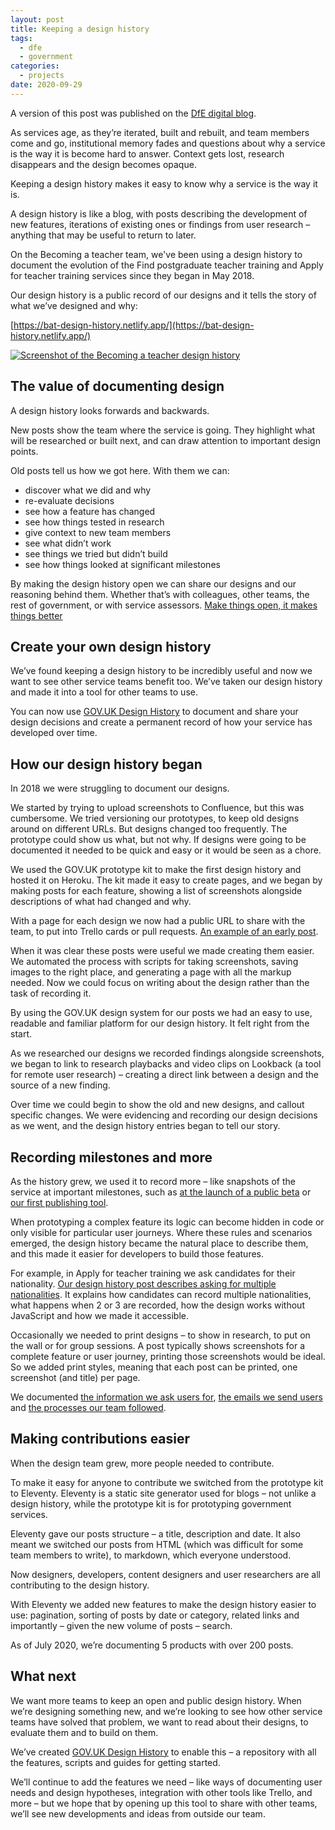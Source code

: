```yaml
---
layout: post
title: Keeping a design history
tags:
  - dfe
  - government
categories:
  - projects
date: 2020-09-29
---
```


A version of this post was published on the [DfE digital blog](https://dfedigital.blog.gov.uk/2020/09/01/design-history/).

As services age, as they’re iterated, built and rebuilt, and team members come and go, institutional memory fades and questions about why a service is the way it is become hard to answer. Context gets lost, research disappears and the design becomes opaque.

Keeping a design history makes it easy to know why a service is the way it is.

A design history is like a blog, with posts describing the development of new features, iterations of existing ones or findings from user research – anything that may be useful to return to later.

On the Becoming a teacher team, we've been using a design history to document the evolution of the Find postgraduate teacher training and Apply for teacher training services since they began in May 2018.

Our design history is a public record of our designs and it tells the story of what we’ve designed and why:

[https://bat-design-history.netlify.app/](https://bat-design-history.netlify.app/)

[![Screenshot of the Becoming a teacher design history](bat-design-history.png "The Becoming a teacher design history")](bat-design-history.png)

## The value of documenting design

A design history looks forwards and backwards.

New posts show the team where the service is going. They highlight what will be researched or built next, and can draw attention to important design points.

Old posts tell us how we got here. With them we can:

* discover what we did and why
* re-evaluate decisions
* see how a feature has changed
* see how things tested in research
* give context to new team members
* see what didn’t work
* see things we tried but didn’t build
* see how things looked at significant milestones

By making the design history open we can share our designs and our reasoning behind them. Whether that’s with colleagues, other teams, the rest of government, or with service assessors. [Make things open, it makes things better](https://www.gov.uk/guidance/government-design-principles#make-things-open-it-makes-things-better)

## Create your own design history

We’ve found keeping a design history to be incredibly useful and now we want to see other service teams benefit too. We’ve taken our design history and made it into a tool for other teams to use.

You can now use [GOV.UK Design History](https://design-history.herokuapp.com/) to document and share your design decisions and create a permanent record of how your service has developed over time.

## How our design history began

In 2018 we were struggling to document our designs.

We started by trying to upload screenshots to Confluence, but this was cumbersome. We tried versioning our prototypes, to keep old designs around on different URLs. But designs changed too frequently. The prototype could show us what, but not why. If designs were going to be documented it needed to be quick and easy or it would be seen as a chore.

We used the GOV.UK prototype kit to make the first design history and hosted it on Heroku. The kit made it easy to create pages, and we began by making posts for each feature, showing a list of screenshots alongside descriptions of what had changed and why.

With a page for each design we now had a public URL to share with the team, to put into Trello cards or pull requests. [An example of an early post](https://bat-design-history.netlify.app/find-teacher-training/private-beta/user-research-apr-12/).

When it was clear these posts were useful we made creating them easier. We automated the process with scripts for taking screenshots, saving images to the right place, and generating a page with all the markup needed. Now we could focus on writing about the design rather than the task of recording it.

By using the GOV.UK design system for our posts we had an easy to use, readable and familiar platform for our design history. It felt right from the start.

As we researched our designs we recorded findings alongside screenshots, we began to link to research playbacks and video clips on Lookback (a tool for remote user research) – creating a direct link between a design and the source of a new finding.

Over time we could begin to show the old and new designs, and callout specific changes. We were evidencing and recording our design decisions as we went, and the design history entries began to tell our story.

## Recording milestones and more

As the history grew, we used it to record more – like snapshots of the service at important milestones, such as [at the launch of a public beta](https://bat-design-history.netlify.app/find-teacher-training/live-launch/) or [our first publishing tool](https://bat-design-history.netlify.app/publish-teacher-training-courses/check-ucas-data/).

When prototyping a complex feature its logic can become hidden in code or only visible for particular user journeys. Where these rules and scenarios emerged, the design history became the natural place to describe them, and this made it easier for developers to build those features.

For example, in Apply for teacher training we ask candidates for their nationality. [Our design history post describes asking for multiple nationalities](https://bat-design-history.netlify.app/apply-for-teacher-training/nationality/). It explains how candidates can record multiple nationalities, what happens when 2 or 3 are recorded, how the design works without JavaScript and how we made it accessible.

Occasionally we needed to print designs – to show in research, to put on the wall or for group sessions. A post typically shows screenshots for a complete feature or user journey, printing those screenshots would be ideal. So we added print styles, meaning that each post can be printed, one screenshot (and title) per page.

We documented [the information we ask users for](http://bat-design-history.netlify.app/apply-for-teacher-training/question-protocol-for-pilot), [the emails we send users](https://bat-design-history.netlify.app/publish-teacher-training-courses/email-new-cycle) and [the processes our team followed](https://bat-design-history.netlify.app/publish-teacher-training-courses/what-we-did-for-rollover).

## Making contributions easier

When the design team grew, more people needed to contribute.

To make it easy for anyone to contribute we switched from the prototype kit to Eleventy. Eleventy is a static site generator used for blogs – not unlike a design history, while the prototype kit is for prototyping government services.

Eleventy gave our posts structure – a title, description and date. It also meant we switched our posts from HTML (which was difficult for some team members to write), to markdown, which everyone understood.

Now designers, developers, content designers and user researchers are all contributing to the design history.

With Eleventy we added new features to make the design history easier to use: pagination, sorting of posts by date or category, related links and importantly – given the new volume of posts – search.

As of July 2020, we’re documenting 5 products with over 200 posts.

## What next

We want more teams to keep an open and public design history. When we’re designing something new, and we’re looking to see how other service teams have solved that problem, we want to read about their designs, to evaluate them and to build on them.

We’ve created [GOV.UK Design History](https://design-history.herokuapp.com/) to enable this – a repository with all the features, scripts and guides for getting started.

We’ll continue to add the features we need – like ways of documenting user needs and design hypotheses, integration with other tools like Trello, and more – but we hope that by opening up this tool to share with other teams, we’ll see new developments and ideas from outside our team.
